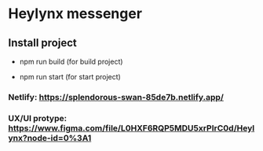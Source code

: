 
# Heylynx messenger

## Install project

- npm run build  (for build project)

- npm run start  (for start project)

### Netlify: https://splendorous-swan-85de7b.netlify.app/

### UX/UI protype: https://www.figma.com/file/L0HXF6RQP5MDU5xrPIrC0d/Heylynx?node-id=0%3A1

